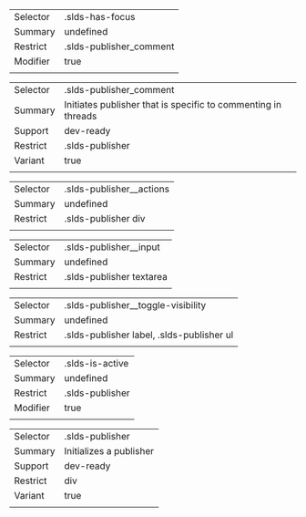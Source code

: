 
|  |  |
|-------|-------|
| Selector | .slds-has-focus |
| Summary | undefined |
| Restrict | .slds-publisher_comment |
| Modifier | true |
|  |  |


|  |  |
|-------|-------|
| Selector | .slds-publisher_comment |
| Summary | Initiates publisher that is specific to commenting in threads |
| Support | dev-ready |
| Restrict | .slds-publisher |
| Variant | true |
|  |  |


|  |  |
|-------|-------|
| Selector | .slds-publisher__actions |
| Summary | undefined |
| Restrict | .slds-publisher div |
|  |  |


|  |  |
|-------|-------|
| Selector | .slds-publisher__input |
| Summary | undefined |
| Restrict | .slds-publisher textarea |
|  |  |


|  |  |
|-------|-------|
| Selector | .slds-publisher__toggle-visibility |
| Summary | undefined |
| Restrict | .slds-publisher label, .slds-publisher ul |
|  |  |


|  |  |
|-------|-------|
| Selector | .slds-is-active |
| Summary | undefined |
| Restrict | .slds-publisher |
| Modifier | true |
|  |  |


|  |  |
|-------|-------|
| Selector | .slds-publisher |
| Summary | Initializes a publisher |
| Support | dev-ready |
| Restrict | div |
| Variant | true |
|  |  |

